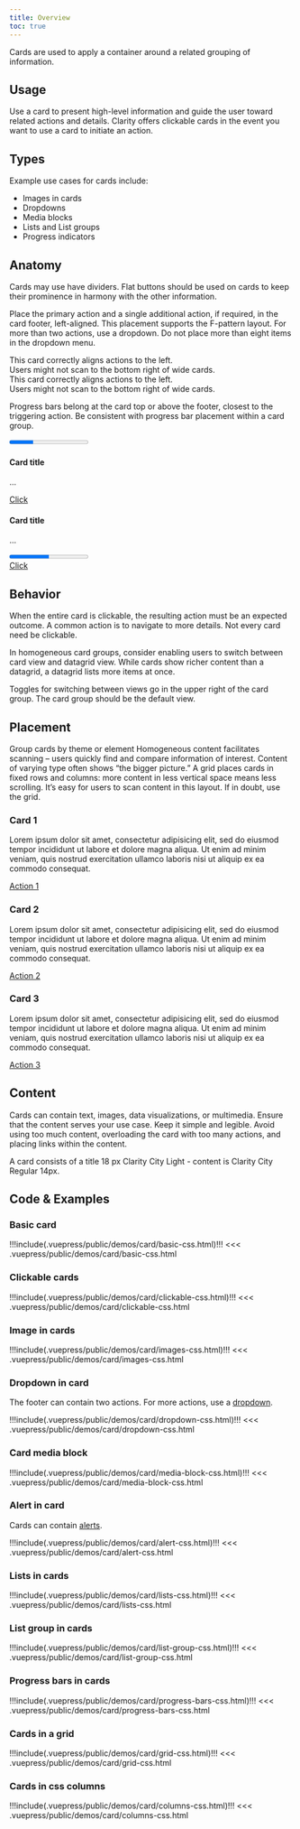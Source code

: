 ```yaml
---
title: Overview
toc: true
---
```


Cards are used to apply a container around a related grouping of information.

## Usage

Use a card to present high-level information and guide the user toward related actions and details. Clarity offers clickable cards in the event you want to use a card to initiate an action.

## Types

Example use cases for cards include:

- Images in cards
- Dropdowns
- Media blocks
- Lists and List groups
- Progress indicators

## Anatomy

Cards may use have dividers. Flat buttons should be used on cards to keep their prominence in harmony with the other information.

Place the primary action and a single additional action, if required, in the card footer, left-aligned. This placement supports the F-pattern layout. For more than two actions, use a dropdown. Do not place more than eight items in the dropdown menu.

<div class="clr-row">

<div class="clr-col-sm-12 clr-col-lg-6 doc-do">
<ClrImage class="doc-example" title="Do align card actions to the left" src="/images/components/card/buttons_in_cards_2.png" align="center" />
This card correctly aligns actions to the left.
</div>

<div class="clr-col-sm-12 clr-col-lg-6 doc-dont">
<ClrImage class="doc-example" title="Don't align buttons to right" src="/images/components/card/buttons_in_cards_1.png" align="center" />
Users might not scan to the bottom right of wide cards.
</div>

</div>

<div class="clr-row">

<div class="clr-col-sm-12 clr-col-lg-6 doc-do">
<ClrImage class="doc-example" title="Do align card actions to the left" src="/images/components/card/buttons_in_cards_2.png" align="center" />
This card correctly aligns actions to the left.
</div>

<div class="clr-col-sm-12 clr-col-lg-6 doc-dont">
<ClrImage class="doc-example" title="Don't align buttons to right" src="/images/components/card/buttons_in_cards_1.png" align="center" />
Users might not scan to the bottom right of wide cards.
</div>

<div class="clr-col-sm-12 clr-col-lg-6">

Progress bars belong at the card top or above the footer, closest to the triggering action. Be consistent with progress bar placement within a card group.

</div>

<div class="clr-col-sm-12 clr-col-lg-6">

<div class="clr-row">
    <div class="clr-col-6">
        <div class="card">
            <div class="card-block">
                <div class="progress top">
                    <progress value="30" max="100"></progress>
                </div>
                <h4 class="card-title">Card title</h4>
                <p class="card-text">...</p>
            </div>
            <div class="card-footer">
                <a href="javascript://" class="card-link">Click</a>
            </div>
        </div>
    </div>
    <div class="clr-col-6">
        <div class="card">
            <div class="card-block">
                <h4 class="card-title">Card title</h4>
                <p class="card-text">...</p>
            </div>
            <div class="card-footer">
                <div class="progress">
                    <progress value="50" max="100"></progress>
                </div>
                <a href="javascript://" class="card-link">Click</a>
            </div>
        </div>
    </div>
</div>

</div>
</div>

## Behavior

When the entire card is clickable, the resulting action must be an expected outcome. A common action is to navigate to more details. Not every card need be clickable.

In homogeneous card groups, consider enabling users to switch between card view and datagrid view. While cards show richer content than a datagrid, a datagrid lists more items at once.

Toggles for switching between views go in the upper right of the card group. The card group should be the default view.

## Placement

Group cards by theme or element
Homogeneous content facilitates scanning – users quickly find and compare information of interest. Content of varying type often shows “the bigger picture.” A grid places cards in fixed rows and columns: more content in less vertical space means less scrolling. It’s easy for users to scan content in this layout. If in doubt, use the grid.

<div class="clr-row">
  <div class="clr-col-lg-4 clr-col-12">
    <div class="card">
      <div class="card-block">
        <h3 class="card-title">Card 1</h3>
        <p class="card-text"> Lorem ipsum dolor sit amet, consectetur adipisicing elit, sed do eiusmod tempor incididunt ut labore et dolore magna aliqua. Ut enim ad minim veniam, quis nostrud exercitation ullamco laboris nisi ut aliquip ex ea commodo consequat. </p>
      </div>
      <div class="card-footer">
        <a href="javascript://" class="btn btn-sm btn-link">Action 1</a>
      </div>
    </div>
  </div>
  <div class="clr-col-lg-4 clr-col-12">
    <div class="card">
      <div class="card-block">
        <h3 class="card-title">Card 2</h3>
        <p class="card-text"> Lorem ipsum dolor sit amet, consectetur adipisicing elit, sed do eiusmod tempor incididunt ut labore et dolore magna aliqua. Ut enim ad minim veniam, quis nostrud exercitation ullamco laboris nisi ut aliquip ex ea commodo consequat. </p>
      </div>
      <div class="card-footer">
        <a href="javascript://" class="btn btn-sm btn-link">Action 2</a>
      </div>
    </div>
  </div>
  <div class="clr-col-lg-4 clr-col-12">
    <div class="card">
      <div class="card-block">
        <h3 class="card-title">Card 3</h3>
        <p class="card-text"> Lorem ipsum dolor sit amet, consectetur adipisicing elit, sed do eiusmod tempor incididunt ut labore et dolore magna aliqua. Ut enim ad minim veniam, quis nostrud exercitation ullamco laboris nisi ut aliquip ex ea commodo consequat. </p>
      </div>
      <div class="card-footer">
        <a href="javascript://" class="btn btn-sm btn-link">Action 3</a>
      </div>
    </div>
  </div>
</div>

## Content

Cards can contain text, images, data visualizations, or multimedia. Ensure that the content serves your use case. Keep it simple and legible. Avoid using too much content, overloading the card with too many actions, and placing links within the content.

A card consists of a title 18 px Clarity City Light - content is Clarity City Regular 14px.

## Code & Examples

### Basic card

<doc-demo>
!!!include(.vuepress/public/demos/card/basic-css.html)!!!
</doc-demo>

<doc-code>
<<< .vuepress/public/demos/card/basic-css.html
</doc-code>

### Clickable cards

<doc-demo>
!!!include(.vuepress/public/demos/card/clickable-css.html)!!!
</doc-demo>

<doc-code>
<<< .vuepress/public/demos/card/clickable-css.html
</doc-code>

### Image in cards

<doc-demo>
!!!include(.vuepress/public/demos/card/images-css.html)!!!
</doc-demo>

<doc-code>
<<< .vuepress/public/demos/card/images-css.html
</doc-code>

### Dropdown in card

The footer can contain two actions. For more actions, use a [dropdown](/components/dropdown).

<doc-demo>
!!!include(.vuepress/public/demos/card/dropdown-css.html)!!!
</doc-demo>

<doc-code>
<<< .vuepress/public/demos/card/dropdown-css.html
</doc-code>

### Card media block

<doc-demo>
!!!include(.vuepress/public/demos/card/media-block-css.html)!!!
</doc-demo>

<doc-code>
<<< .vuepress/public/demos/card/media-block-css.html
</doc-code>

### Alert in card

Cards can contain [alerts](/components/alert).

<doc-demo>
!!!include(.vuepress/public/demos/card/alert-css.html)!!!
</doc-demo>

<doc-code>
<<< .vuepress/public/demos/card/alert-css.html
</doc-code>

### Lists in cards

<doc-demo>
!!!include(.vuepress/public/demos/card/lists-css.html)!!!
</doc-demo>

<doc-code>
<<< .vuepress/public/demos/card/lists-css.html
</doc-code>

### List group in cards

<doc-demo>
!!!include(.vuepress/public/demos/card/list-group-css.html)!!!
</doc-demo>

<doc-code>
<<< .vuepress/public/demos/card/list-group-css.html
</doc-code>

### Progress bars in cards

<doc-demo>
!!!include(.vuepress/public/demos/card/progress-bars-css.html)!!!
</doc-demo>

<doc-code>
<<< .vuepress/public/demos/card/progress-bars-css.html
</doc-code>

### Cards in a grid

<doc-demo>
!!!include(.vuepress/public/demos/card/grid-css.html)!!!
</doc-demo>

<doc-code>
<<< .vuepress/public/demos/card/grid-css.html
</doc-code>

### Cards in css columns

<doc-demo>
!!!include(.vuepress/public/demos/card/columns-css.html)!!!
</doc-demo>

<doc-code>
<<< .vuepress/public/demos/card/columns-css.html
</doc-code>
